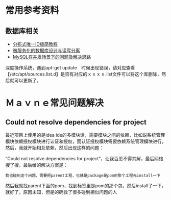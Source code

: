 # 常用参考资料

## 数据库相关

* [分布式唯一ID极简教程](https://mp.weixin.qq.com/s/cqIK5Bv1U0mT97C7EOxmnA)
* [微服务化的数据库设计与读写分离](https://mp.weixin.qq.com/s/deUQ8cGRnW0XIS86tlxERw)
* [MySQL在并发场景下的问题及解决思路](https://mp.weixin.qq.com/s/qaotY7WJsRobhmMJ5bbkzg)



深度操作系统，遇到apt-get update　时候出现错误，请对应查看【/etc/apt/sources.list.d】是否有对应的ｘｘｘｘ.list文件可以将这个库删除，然后就可以更新了。


# Ｍａｖｎｅ常见问题解决

## Could not resolve dependencies for project

最近项目上使用的是idea ide的多模块话，需要模块之间的依赖，比如说系统管理模块依赖授权模块进行认证和授权，而认证授权模块需要依赖系统管理模块进行，然后，我就开始相互依赖，然后出现这样的问题：

“Could not resolve dependencies for project”，让我百思不得其解，最后网络搜了搜，最后给的解决方案是：

```
我也碰到这个问题，需要把parent工程，也就是package是pom的那个工程先install一下
```

然后我就找parent下面的pom，找到<packaging>标签里是pom的那个包，然后install了一下，就好了。原因未知，但是的确救了很多碰到相似问题的人
